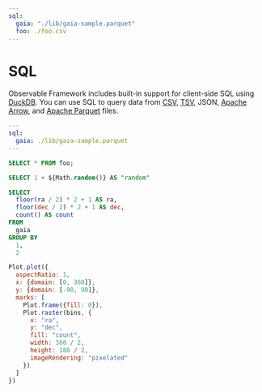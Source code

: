 ```yaml
---
sql:
  gaia: "./lib/gaia-sample.parquet"
  foo: ./foo.csv
---
```


# SQL

Observable Framework includes built-in support for client-side SQL using [DuckDB](./lib/duckdb). You can use SQL to query data from [CSV](./lib/csv), [TSV](./lib/csv), JSON, [Apache Arrow](./lib/arrow), and [Apache Parquet](./lib/arrow#apache-parquet) files.

```yaml
---
sql:
  gaia: ./lib/gaia-sample.parquet
---
```

```sql
SELECT * FROM foo;
```

```sql id=[{random}]
SELECT 1 + ${Math.random()} AS "random"
```

```sql id=bins echo
SELECT
  floor(ra / 2) * 2 + 1 AS ra,
  floor(dec / 2) * 2 + 1 AS dec,
  count() AS count
FROM
  gaia
GROUP BY
  1,
  2
```

```js echo
Plot.plot({
  aspectRatio: 1,
  x: {domain: [0, 360]},
  y: {domain: [-90, 90]},
  marks: [
    Plot.frame({fill: 0}),
    Plot.raster(bins, {
      x: "ra",
      y: "dec",
      fill: "count",
      width: 360 / 2,
      height: 180 / 2,
      imageRendering: "pixelated"
    })
  ]
})
```
